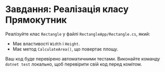 # Завдання: Реалізація класу Прямокутник

Реалізуйте клас `Rectangle` у файлі `RectangleApp/Rectangle.cs`, який:
- Має властивості `Width` і `Height`.
- Має метод `CalculateArea()`, що повертає площу.

Ваш код буде перевірено автоматичними тестами. Виконайте команду `dotnet test` локально, щоб перевірити свій код перед комітом.
